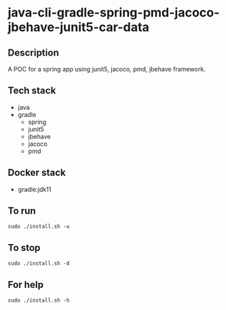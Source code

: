 # java-cli-gradle-spring-pmd-jacoco-jbehave-junit5-car-data

## Description
A POC for a spring app using junit5,
jacoco, pmd, jbehave framework.

## Tech stack
- java
- gradle
	- spring
  - junit5
  - jbehave
  - jacoco
  - pmd

## Docker stack
- gradle:jdk11

## To run
`sudo ./install.sh -u`

## To stop
`sudo ./install.sh -d`

## For help
`sudo ./install.sh -h`
